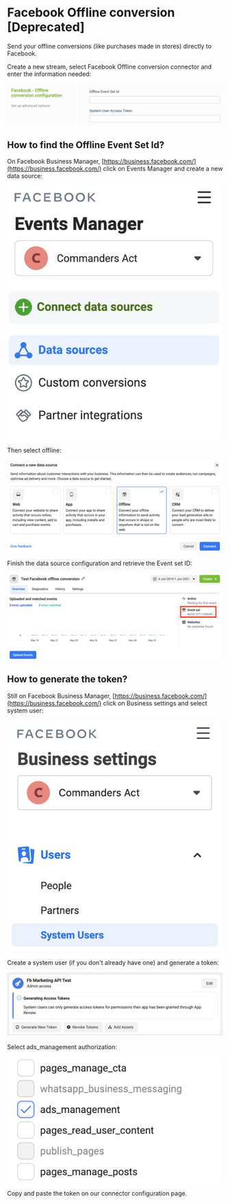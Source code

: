 # Facebook Offline conversion \[Deprecated]

Send your offline conversions (like purchases made in stores) directly to Facebook.

Create a new stream, select Facebook Offline conversion connector and enter the information needed:

![](<../../../.gitbook/assets/image (8) (1) (1).png>)

## How to find the Offline Event Set Id?

On Facebook Business Manager, [https://business.facebook.com/](https://business.facebook.com/) click on Events Manager and create a new data source:

![](<../../../.gitbook/assets/image (6) (1) (1) (1).png>)

Then select offline:

![](<../../../.gitbook/assets/image (7) (1) (1) (1) (1).png>)

Finish the data source configuration and retrieve the Event set ID:

![](<../../../.gitbook/assets/image (5) (1) (1) (1).png>)

## How to generate the token?

Still on Facebook Business Manager, [https://business.facebook.com/](https://business.facebook.com/) click on Business settings and select system user:

![](<../../../.gitbook/assets/image (2) (1) (1) (1) (1).png>)

Create a system user (if you don't already have one) and generate a token:

![](<../../../.gitbook/assets/image (3) (1) (1).png>)

Select ads\_management authorization:

![](<../../../.gitbook/assets/image (4) (1) (1).png>)

Copy and paste the token on our connector configuration page.

